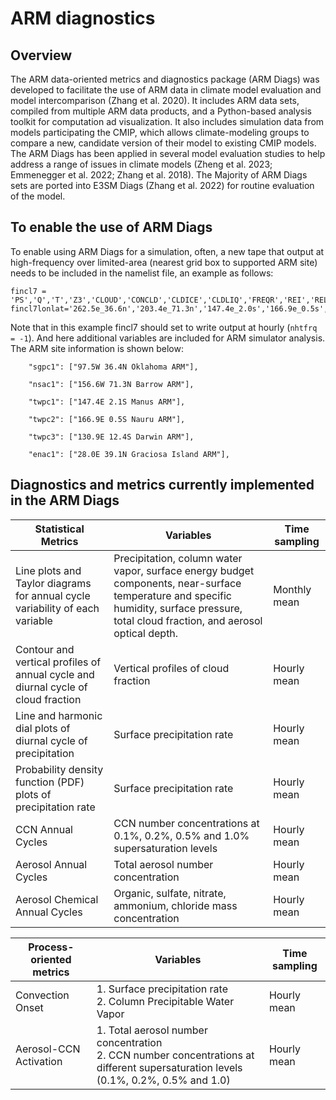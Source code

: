 # ARM diagnostics

## Overview

The ARM data-oriented metrics and diagnostics package (ARM Diags) was developed to facilitate the use of ARM data in climate model evaluation and model intercomparison (Zhang et al. 2020). It includes ARM data sets, compiled from multiple ARM data products, and a Python-based analysis toolkit for computation ad visualization. It also includes simulation data from models participating the CMIP, which allows climate-modeling groups to compare a new, candidate version of their model to existing CMIP models. The ARM Diags has been applied in several model evaluation studies to help address a range of issues in climate models (Zheng et al. 2023; Emmenegger et al. 2022; Zhang et al. 2018). The Majority of ARM Diags sets are ported into E3SM Diags (Zhang et al. 2022) for routine evaluation of the model.

## To enable the use of ARM Diags

To enable using ARM Diags for a simulation, often, a new tape that output at high-frequency over limited-area (nearest grid box to supported ARM site) needs to be included in the namelist file, an example as follows:

```
fincl7 = 'PS','Q','T','Z3','CLOUD','CONCLD','CLDICE','CLDLIQ','FREQR','REI','REL','PRECT','TMQ','PRECC','TREFHT','QREFHT','OMEGA','CLDTOT','LHFLX','SHFLX','FLDS','FSDS','FLNS','FSNS','FLNSC','FSDSC','FSNSC','AODVIS','AODABS','LS_FLXPRC','LS_FLXSNW','LS_REFFRAIN','ZMFLXPRC','ZMFLXSNW','CCN1','CCN2','CCN3','CCN4','CCN5','num_a1','num_a2','num_a3','num_a4','so4_a1','so4_a2','so4_a3','AREL','TGCLDLWP','AQRAIN','ANRAIN','FREQR','PRECL','RELHUM'
fincl7lonlat='262.5e_36.6n','203.4e_71.3n','147.4e_2.0s','166.9e_0.5s','130.9e_12.4s','331.97e_39.09n'
```

Note that in this example fincl7 should set to write output at hourly (`nhtfrq = -1`). And here additional variables are included for ARM simulator analysis. The ARM site information is shown below:

```
    "sgpc1": ["97.5W 36.4N Oklahoma ARM"],

    "nsac1": ["156.6W 71.3N Barrow ARM"],

    "twpc1": ["147.4E 2.1S Manus ARM"],

    "twpc2": ["166.9E 0.5S Nauru ARM"],

    "twpc3": ["130.9E 12.4S Darwin ARM"],

    "enac1": ["28.0E 39.1N Graciosa Island ARM"], 
```

## Diagnostics and metrics currently implemented in the ARM Diags

| Statistical Metrics       | Variables                                                       |  Time sampling     |
| ------------------------- | --------------------------------------------------------------- | -----------------  |
| Line plots and Taylor diagrams for annual cycle variability of each variable | Precipitation, column water vapor, surface energy budget components, near-surface temperature and specific humidity, surface pressure, total cloud fraction, and aerosol optical depth. | Monthly mean       |
| Contour and vertical profiles of annual cycle and diurnal cycle of cloud fraction | Vertical profiles of cloud fraction | Hourly mean       |
| Line and harmonic dial plots of diurnal cycle of precipitation | Surface precipitation rate | Hourly mean       |
| Probability density function (PDF) plots of precipitation rate | Surface precipitation rate | Hourly mean       |
| CCN Annual Cycles  | CCN number concentrations at 0.1%, 0.2%, 0.5% and 1.0% supersaturation levels | Hourly mean       |
| Aerosol Annual Cycles | Total aerosol number concentration | Hourly mean       |
| Aerosol Chemical Annual Cycles | Organic, sulfate, nitrate, ammonium, chloride mass concentration | Hourly mean       |

| Process-oriented metrics  | Variables                                                     |  Time sampling     |
| ------------------------- | ------------------------------------------------------------- | -----------------  |
| Convection Onset | 1. Surface precipitation rate <br>  2. Column Precipitable Water Vapor | Hourly mean       |
| Aerosol-CCN Activation | 1. Total aerosol number concentration <br>  2. CCN number concentrations at different supersaturation levels (0.1%, 0.2%, 0.5% and 1.0) | Hourly mean       |
